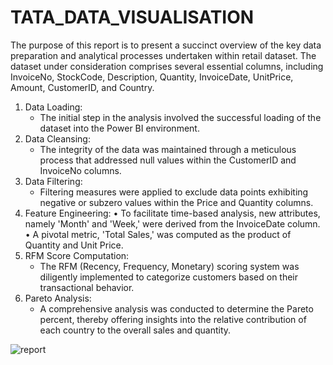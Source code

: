 # TATA_DATA_VISUALISATION
The purpose of this report is to present a succinct overview of the key data preparation and analytical processes undertaken within retail dataset. The dataset under consideration comprises several essential columns, including InvoiceNo, StockCode, Description, Quantity, InvoiceDate, UnitPrice, Amount, CustomerID, and Country.

1. Data Loading:
   - The initial step in the analysis involved the successful loading of the dataset into the Power BI environment.
2. Data Cleansing:
   - The integrity of the data was maintained through a meticulous process that addressed null values within the CustomerID and InvoiceNo columns.
3. Data Filtering:
   - Filtering measures were applied to exclude data points exhibiting negative or subzero values within the Price and Quantity columns.
4. Feature Engineering:
•	To facilitate time-based analysis, new attributes, namely 'Month' and 'Week,' were derived from the InvoiceDate column.
•	A pivotal metric, 'Total Sales,' was computed as the product of Quantity and Unit Price.
5. RFM Score Computation:
   - The RFM (Recency, Frequency, Monetary) scoring system was diligently implemented to categorize customers based on their transactional behavior.
6. Pareto Analysis:
   - A comprehensive analysis was conducted to determine the Pareto percent, thereby offering insights into the relative contribution of each country to the overall sales and quantity.


![report](https://github.com/ShivarajPatilaa/TATA_DATA_VISUALISATION/assets/131588848/660d9e01-46e8-4a2b-ab8a-9beeb7dc7746)
